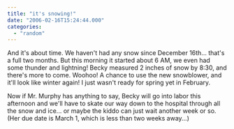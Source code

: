 ```yaml
---
title: "it's snowing!"
date: "2006-02-16T15:24:44.000"
categories: 
  - "random"
---
```


And it's about time. We haven't had any snow since December 16th... that's a full two months. But this morning it started about 6 AM, we even had some thunder and lightning! Becky measured 2 inches of snow by 8:30, and there's more to come. Woohoo! A chance to use the new snowblower, and it'll look like winter again! I just wasn't ready for spring yet in February.

Now if Mr. Murphy has anything to say, Becky will go into labor this afternoon and we'll have to skate our way down to the hospital through all the snow and ice... or maybe the kiddo can just wait another week or so. (Her due date is March 1, which is less than two weeks away...)
